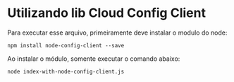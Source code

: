 # Utilizando lib Cloud Config Client

Para executar esse arquivo, primeiramente deve instalar o modulo do node:
```
npm install node-config-client --save
```

Ao instalar o módulo, somente executar o comando abaixo:
```
node index-with-node-config-client.js 
```
